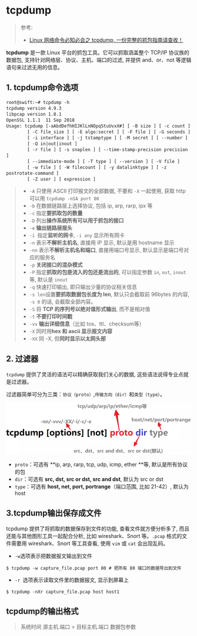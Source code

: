 # tcpdump

> 参考:
>
> -  [Linux 网络命令必知必会之 tcpdump, 一份完整的抓包指南请查收！](https://www.cnblogs.com/bakari/p/10748721.html)

**tcpdump** 是一款 Linux 平台的抓包工具。它可以抓取涵盖整个 TCP/IP 协议族的数据包, 支持针对网络层、协议、主机、端口的过滤, 并提供 and、or、not 等逻辑语句来过滤无用的信息。

## 1. tcpdump命令选项

```shell
root@swift:~# tcpdump -h
tcpdump version 4.9.3
libpcap version 1.8.1
OpenSSL 1.1.1  11 Sep 2018
Usage: tcpdump [-aAbdDefhHIJKlLnNOpqStuUvxX#] [ -B size ] [ -c count ]
		[ -C file_size ] [ -E algo:secret ] [ -F file ] [ -G seconds ]
		[ -i interface ] [ -j tstamptype ] [ -M secret ] [ --number ]
		[ -Q in|out|inout ]
		[ -r file ] [ -s snaplen ] [ --time-stamp-precision precision ]
		[ --immediate-mode ] [ -T type ] [ --version ] [ -V file ]
		[ -w file ] [ -W filecount ] [ -y datalinktype ] [ -z postrotate-command ]
		[ -Z user ] [ expression ]
```

> - `-A` 只使用 ASCII 打印报文的全部数据, 不要和 `-X` 一起使用, 获取 http 可以用 `tcpdump -nSA port 80`
> - `-b` 在数据链路层上选择协议, 包括 ip, arp, rarp, ipx 等
> - `-c` 指定**要抓取包的数量**
> - `-D` 列出**操作系统所有可以用于抓包的接口**
> - `-e` **输出链路层报头**
> - `-i `指定**监听的网卡**, `-i any` 显示所有网卡
> - `-n` 表示**不解析主机名**, 直接用 IP 显示, 默认是用 hostname 显示
> - `-nn` 表示**不解析主机名和端口**, 直接用端口号显示, 默认显示是端口号对应的服务名
> - `-p` **关闭接口的混杂模式**
> - `-P` 指定**抓取的包是流入的包还是流出的**, 可以指定参数 `in`, `out`, `inout` 等, 默认是 `inout`
> - `-q` 快速打印输出, 即只输出少量的协议相关信息
> - `-s len`设置**要抓取数据包长度为 len**, 默认只会截取前 96bytes 的内容, `-s 0` 的话, 会截取全部内容。
> - `-S` 将 **TCP 的序列号以绝对值形式输出**, 而不是相对值
> - `-t` **不要打印时间戳**
> - `-vv` **输出详细信息**（比如 tos、ttl、checksum等）
> - `-X` 同时用**hex 和 ascii 显示报文内容**
> - `-XX` 同 -X, 但**同时显示以太网头部**

## 2. 过滤器

`tcpdump` 提供了灵活的语法可以精确获取我们关心的数据, 这些语法说得专业点就是过滤器。

过滤器简单可分为三类：`协议（proto）`,`传输方向（dir）`和`类型（type）`。

![tcpdump](../assets/202205071133428.png)

- `proto`：可选有 **ip, arp, rarp, tcp, udp, icmp, ether **等, 默认是所有协议的包
- `dir`：可选有 **src, dst, src or dst, src and dst**, 默认为 src or dst
- `type`：可选有 **host, net, port, portrange**（端口范围, 比如 21-42）, 默认为 host

## 3.tcpdump输出保存成文件

tcpdump 提供了将抓取的数据保存到文件的功能, 查看文件就方便分析多了, 而且还能与其他图形工具一起配合分析, 比如 wireshark、Snort 等。`.pcap` 格式的文件需要用 wireshark、Snort 等工具查看, 使用 `vim` 或 `cat` 会出现乱码。

- `-w`选项表示把数据报文输出到文件

```shell
$ tcpdump -w capture_file.pcap port 80 # 把所有 80 端口的数据导出到文件
```

- `-r `选项表示读取文件里的数据报文, 显示到屏幕上

```shell
$ tcpdump -nXr capture_file.pcap host host1
```

## tcpdump的输出格式

> 系统时间 源主机.端口 > 目标主机.端口 数据包参数